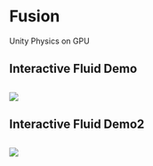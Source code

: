 # Fusion
Unity Physics on GPU

## Interactive Fluid Demo
![](DemoImages/fluid1.gif)
--------------------------------

## Interactive Fluid Demo2
![](DemoImages/fluid2.gif)
--------------------------------

